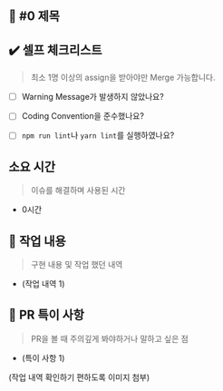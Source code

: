 ## :bookmark_tabs: #0 제목



## :heavy_check_mark: 셀프 체크리스트

> 최소 1명 이상의 assign을 받아야만 Merge 가능합니다.



- [ ] Warning Message가 발생하지 않았나요?

- [ ] Coding Convention을 준수했나요?

- [ ] `npm run lint`나 `yarn lint`를 실행하였나요?


## 소요 시간
> 이슈를 해결하며 사용된 시간

- 0시간

## :speech_balloon: 작업 내용

> 구현 내용 및 작업 했던 내역



* (작업 내역 1)



## :construction: PR 특이 사항

> PR을 볼 때 주의깊게 봐야하거나 말하고 싶은 점



- (특이 사항 1)



(작업 내역 확인하기 편하도록 이미지 첨부)

